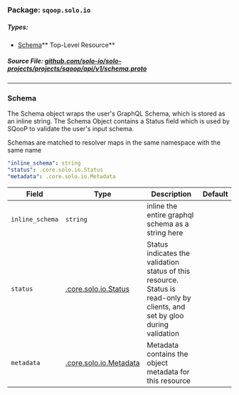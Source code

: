 <!-- Code generated by solo-kit. DO NOT EDIT. -->

### Package: `sqoop.solo.io` 
##### Types:


- [Schema](#Schema)** Top-Level Resource**
  



##### Source File: [github.com/solo-io/solo-projects/projects/sqoop/api/v1/schema.proto](https://github.com/solo-io/solo-projects/blob/master/projects/sqoop/api/v1/schema.proto)





---
### <a name="Schema">Schema</a>

 

The Schema object wraps the user's GraphQL Schema, which is stored as an inline string.
The Schema Object contains a Status field which is used by SQooP to validate the user's input schema.

Schemas are matched to resolver maps in the same namespace with the same name

```yaml
"inline_schema": string
"status": .core.solo.io.Status
"metadata": .core.solo.io.Metadata

```

| Field | Type | Description | Default |
| ----- | ---- | ----------- |----------- | 
| `inline_schema` | `string` | inline the entire graphql schema as a string here |  |
| `status` | [.core.solo.io.Status](../../../../../solo-kit/api/v1/status.proto.sk.md#Status) | Status indicates the validation status of this resource. Status is read-only by clients, and set by gloo during validation |  |
| `metadata` | [.core.solo.io.Metadata](../../../../../solo-kit/api/v1/metadata.proto.sk.md#Metadata) | Metadata contains the object metadata for this resource |  |





<!-- Start of HubSpot Embed Code -->
<script type="text/javascript" id="hs-script-loader" async defer src="//js.hs-scripts.com/5130874.js"></script>
<!-- End of HubSpot Embed Code -->
